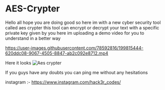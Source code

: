 # AES-Crypter
Hello all hope you are doing good so here im with a new cyber security tool called aes crypter this tool can encrypt or decrypt your text with a specific private key given by you 
here im uploading a demo video for you to understand in a better way 


https://user-images.githubusercontent.com/78592816/199815444-620ddc08-9067-4505-8847-ab2c092e8712.mp4

Here it looks
![Aes crypter](https://user-images.githubusercontent.com/78592816/199815527-316e7b59-7d07-4325-b3c5-587fe422225a.jpg)

If you guys have any doubts you can ping me without any hesitations

instagram :- https://www.instagram.com/hack3r_codes/
